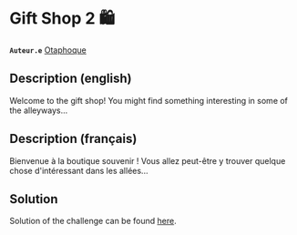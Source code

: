 # Gift Shop 2 🛍️

**`Auteur.e`** [Otaphoque](https://github.com/Otaphoque)

## Description (english)

Welcome to the gift shop! You might find something interesting in some of the alleyways...

## Description (français)

Bienvenue à la boutique souvenir ! Vous allez peut-être y trouver quelque chose d'intéressant dans les allées...

## Solution

Solution of the challenge can be found [here](solution/).
